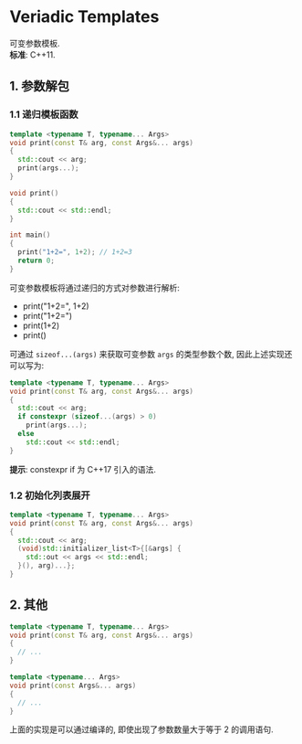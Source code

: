 # Veriadic Templates

可变参数模板.  
**标准**: C++11.  

## 1. 参数解包

### 1.1 递归模板函数

```cpp
template <typename T, typename... Args>
void print(const T& arg, const Args&... args)
{
  std::cout << arg;
  print(args...);
}

void print()
{
  std::cout << std::endl;
}

int main()
{
  print("1+2=", 1+2); // 1+2=3
  return 0;
}
```
可变参数模板将通过递归的方式对参数进行解析:
 - print("1+2=", 1+2)
 - print("1+2=")
 - print(1+2)
 - print()

可通过 `sizeof...(args)` 来获取可变参数 `args` 的类型参数个数, 因此上述实现还可以写为:  
```cpp
template <typename T, typename... Args>
void print(const T& arg, const Args&... args)
{
  std::cout << arg;
  if constexpr (sizeof...(args) > 0)
    print(args...);
  else
    std::cout << std::endl;
}
```
**提示**: constexpr if 为 C++17 引入的语法.

### 1.2 初始化列表展开

```cpp
template <typename T, typename... Args>
void print(const T& arg, const Args&... args)
{
  std::cout << arg;
  (void)std::initializer_list<T>{[&args] {
    std::out << args << std::endl;
  }(), arg)...};
}
```

## 2. 其他

```cpp
template <typename T, typename... Args>
void print(const T& arg, const Args&... args)
{
  // ...
}

template <typename... Args>
void print(const Args&... args)
{
  // ...
}
```
上面的实现是可以通过编译的, 即使出现了参数数量大于等于 2 的调用语句.  
